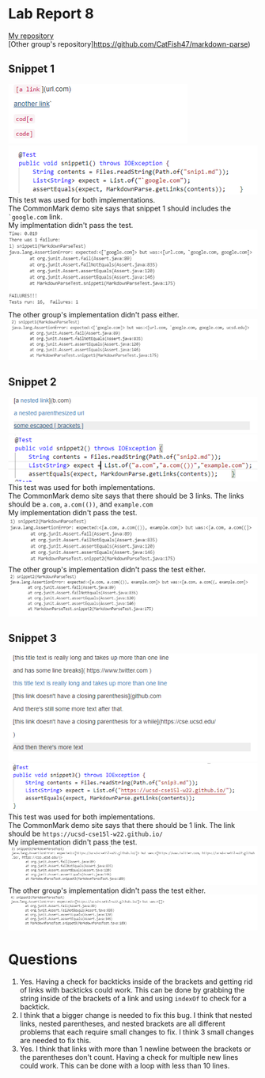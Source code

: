 # Lab Report 8
[My repository](https://github.com/vdvo1029/markdown-parse)  
[Other group's repository]https://github.com/CatFish47/markdown-parse)
## Snippet 1
![Image](lr4-1.PNG)  
![Image](snip1.png)
This test was used for both implementations.  
The CommonMark demo site says that snippet 1 should includes the `` `google.com `` link.  
My implmentation didn't pass the test.
![Image](lr4-2.PNG)  
The other group's implementation didn't pass either.
![Image](lr4-3.PNG)

## Snippet 2
![Image](lr4-4.PNG)
![Image](snip2.png)
This test was used for both implementations.  
The CommonMark demo site says that there should be 3 links. The links should be `a.com`, `a.com(())`, and `example.com`  
My implementation didn't pass the test.  
![Image](lr4-5.PNG)  
The other group's implementation didn't pass the test either.
![Image](lr4-6.PNG)  

## Snippet 3
![Image](lr4-7.PNG) 
![Image](snip3.png)
This test was used for both implementations.  
The CommonMark demo site says that there should be 1 link. The link should be `https://ucsd-cse15l-w22.github.io/`  
My implementation didn't pass the test.
![Image](lr44.PNG)  
The other group's implementation didn't pass the test either.
![Image](lr441.PNG)


# Questions
1. Yes. Having a check for backticks inside of the brackets and getting rid of links with backticks could work. This can be done by grabbing the string inside of the brackets of a link and using `indexOf` to check for a backtick.
2. I think that a bigger change is needed to fix this bug. I think that nested links, nested parentheses, and nested brackets are all different problems that each require small changes to fix. I think 3 small changes are needed to fix this.
3. Yes. I think that links with more than 1 newline between the brackets or the parentheses don't count. Having a check for multiple new lines could work. This can be done with a loop with less than 10 lines. 


